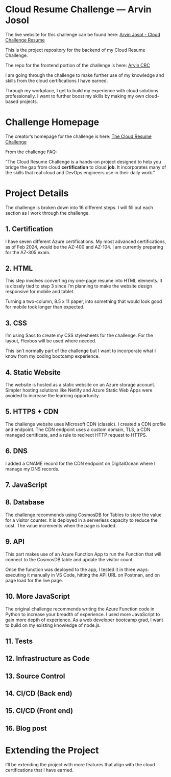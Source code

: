# Cloud Resume Challenge — Arvin Josol

The live website for this challenge can be found here: [Arvin Josol - Cloud Challenge Resume](https://resume.arvinjosol.ca/)

This is the project repository for the backend of my Cloud Resume Challenge.  

The repo for the frontend portion of the challenge is here: [Arvin CRC](https://github.com/Arvton/arvin-josol-cloud-resume-challenge)

I am going through the challenge to make further use of my knowledge and skills from the cloud certifications I have earned. 

Through my workplace, I get to build my experience with cloud solutions professionally. I want to further boost my skills by making my own cloud-based projects.  

# Challenge Homepage

The creator’s homepage for the challenge is here: [The Cloud Resume Challenge](https://cloudresumechallenge.dev/)

From the challenge FAQ:

“The Cloud Resume Challenge is a hands-on project designed to help you bridge the gap from cloud **certification** to cloud **job**. It incorporates many of the skills that real cloud and DevOps engineers use in their daily work.”

# Project Details

The challenge is broken down into 16 different steps. I will fill out each section as I work through the challenge.

## 1. Certification

I have seven different Azure certifications. My most advanced certifications, as of Feb 2024, would be the AZ-400 and AZ-104. I am currently preparing for the AZ-305 exam.

## 2. HTML

This step involves converting my one-page resume into HTML elements.  It is closely tied to step 3 since I’m planning to make the website design responsive for mobile and tablet.

Turning a two-column, 8.5 x 11 paper, into something that would look good for mobile took longer than expected. 

## 3. CSS

I’m using Sass to create my CSS stylesheets for the challenge. For the layout, Flexbos will be used where needed.

This isn’t normally part of the challenge but I want to incorporate what I know from my coding bootcamp experience.

## 4. Static Website

The website is hosted as a static website on an Azure storage account. Simpler hosting solutions like Netlify and Azure Static Web Apps were avoided to increase the learning opportunity.

## 5. HTTPS + CDN

The challenge website uses Microsoft CDN (classic). I created a CDN profile and endpoint. The CDN endpoint uses a custom domain, TLS, a CDN managed certificate, and a rule to redirect HTTP request to HTTPS.

## 6. DNS

I added a CNAME record for the CDN endpoint on DigitalOcean where I manage my DNS records.

## 7. JavaScript

## 8. Database

The challenge recommends using CosmosDB for Tables to store the value for a visitor counter. It is deployed in a serverless capacity to reduce the cost. The value increments when the page is loaded.

## 9. API

This part makes use of an Azure Function App to run the Function that will connect to the CosmosDB table and update the visitor count.

Once the function was deployed to the app, I tested it in three ways: executing it manually in VS Code, hitting the API URL on Postman, and on page load for the live page.

## 10. More JavaScript

The original challenge recommends writing the Azure Function code in Python to increase your breadth of experience. I used more JavaScript to gain more depth of experience. As a web developer bootcamp grad, I want to build on my existing knowledge of node.js.

## 11. Tests

## 12. Infrastructure as Code

## 13. Source Control

## 14. CI/CD (Back end)

## 15. CI/CD (Front end)

## 16. Blog post

# Extending the Project

I’ll be extending the project with more features that align with the cloud certifications that I have earned.
